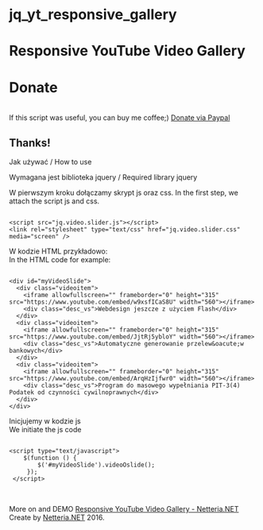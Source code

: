 # jq_yt_responsive_gallery
<h1>Responsive YouTube Video Gallery</h1>

<h1>Donate</h1>
<br />
If this script was useful, you can buy me coffee;) <a href="https://paypal.me/forcoffee897?locale.x=pl_PL">Donate via Paypal</a>
<h2>Thanks!</h2>

Jak używać / How to use
<p>Wymagana jest biblioteka jquery / Required library jquery</p>

W pierwszym kroku dołączamy skrypt js oraz css.
In the first step, we attach the script js and css.

<pre><code>
&lt;script src=&quot;jq.video.slider.js&quot;&gt;&lt;/script&gt;
&lt;link rel=&quot;stylesheet&quot; type=&quot;text/css&quot; href=&quot;jq.video.slider.css&quot; media=&quot;screen&quot; /&gt;
</code></pre>
<p>W kodzie HTML przykładowo:<br />
In the HTML code for example:
</p>
<pre><code>
&lt;div id=&quot;myVideoSlide&quot;&gt;
  &lt;div class=&quot;videoitem&quot;&gt;
    &lt;iframe allowfullscreen=&quot;&quot; frameborder=&quot;0&quot; height=&quot;315&quot; src=&quot;https://www.youtube.com/embed/w9xsfICaS8U&quot; width=&quot;560&quot;&gt;&lt;/iframe&gt;
    &lt;div class=&quot;desc_vs&quot;&gt;Webdesign jeszcze z u&zdot;yciem Flash&lt;/div&gt;
  &lt;/div&gt;
  &lt;div class=&quot;videoitem&quot;&gt;
    &lt;iframe allowfullscreen=&quot;&quot; frameborder=&quot;0&quot; height=&quot;315&quot; src=&quot;https://www.youtube.com/embed/JjtRj5ybloY&quot; width=&quot;560&quot;&gt;&lt;/iframe&gt;
    &lt;div class=&quot;desc_vs&quot;&gt;Automatyczne generowanie przelew&amp;oacute;w bankowych&lt;/div&gt;
  &lt;/div&gt;
  &lt;div class=&quot;videoitem&quot;&gt;
    &lt;iframe allowfullscreen=&quot;&quot; frameborder=&quot;0&quot; height=&quot;315&quot; src=&quot;https://www.youtube.com/embed/ArqHzIjfwr0&quot; width=&quot;560&quot;&gt;&lt;/iframe&gt;
    &lt;div class=&quot;desc_vs&quot;&gt;Program do masowego wype&lstrok;niania PIT-3(4) Podatek od czynno&sacute;ci cywilnoprawnych&lt;/div&gt;
  &lt;/div&gt;
&lt;/div&gt;
</code></pre>
<p>
Inicjujemy w kodzie js<br />
We initiate the js code
</p>
<pre><code>
&lt;script type=&quot;text/javascript&quot;&gt;
    $(function () {
        $(&apos;#myVideoSlide&apos;).videoOslide();
     });
 &lt;/script&gt;
</code></pre>
<br />


More on and DEMO [Responsive YouTube Video Gallery - Netteria.NET](https://netteria.net/responsive-youtube-video-gallery-slider/103/)<br>
Create by [Netteria.NET](https://netteria.net) 2016.

